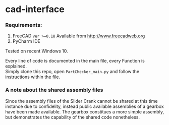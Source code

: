 # cad-interface


### Requirements:
1. FreeCAD `ver >=0.18` Available from http://www.freecadweb.org
1. PyCharm IDE


Tested on recent Windows 10.

Every line of code is documented in the main file, every Function is explained.  
Simply clone this repo, open `PartChecker_main.py` and follow the instructions within the file.

### A note about the shared assembly files

Since the assembly files of the Slider Crank cannot be shared at this time instance due to confidelity, instead public available assemblies of a gearbox have been made available. The gearbox constitues a more simple assembly, but demonstrates the capability of the shared code nonetheless.


